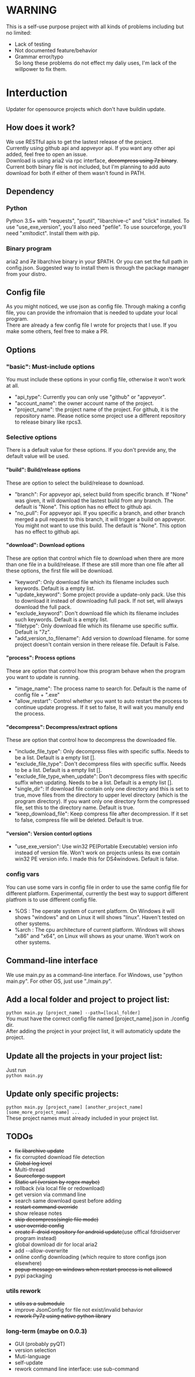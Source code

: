 # WARNING
This is a self-use purpose project with all kinds of problems including but no limited:
* Lack of testing
* Not documented feature/behavior
* Grammar error/typo  
So long these problems do not effect my daliy uses, I'm lack of the willpower to fix them.
# Interduction
Updater for opensource projects which don't have buildin update.
## How does it work?
We use RESTful apis to get the lastest release of the project.  
Currently using github api and appveyor api. If you want any other api added, feel free to open an issue.  
Download is using aria2 via rpc interface, ~~decompress using 7z binary~~. Current both binary file is not included, but I'm planning to add auto download for both if either of them wasn't found in PATH.
## Dependency
### Python
Python 3.5+ with "requests", "psutil", "libarchive-c" and "click" installed. To use "use_exe_version", you'll also need "pefile". To use sourceforge, you'll need "xmltodict". Install them with pip. 
### Binary program
aria2 and ~~7z~~ libarchive binary  in your $PATH. Or you can set the full path in config.json. Suggested way to install them is through the package manager from your distro. 
## Config file
As you might noticed, we use json as config file. Through making a config file, you can provide the infromaion that is needed to update your local program.  
There are already a few config file I wrote for projects that I use. If you make some others, feel free to make a PR.
## Options
### "basic": Must-include options 
You must include these options in your config file, otherwise it won't work at all.  
* "api_type": Currently you can only use "github" or "appveyor".
* "account_name": the owner account name of the project.  
* "project_name": the project name of the project. For github, it is the repository name. Please notice some project use a different repository to release binary like rpcs3.
### Selective options
There is a default value for these options. If you don't previde any, the default value will be used.  
#### "build": Build/release options
These are option to select the build/release to download. 
* "branch": For appveyor api, select build from specific branch. If "None" was given, it will download the lastest build from any branch. The default is "None". This option has no effect to github api.
* "no_pull": For appveyor api. If you specific a branch, and other branch merged a pull request to this branch, it will trigger a build on appveyor. You might not want to use this build. The default is "None". This option has no effect to github api.
#### "download": Download options
These are option that control which file to download when there are more than one file in a build/release. If these are still more than one file after all these options, the first file will be download.
* "keyword": Only download file which its filename includes such keywords. Default is a empty list.
* "update_keyword": Some project provide a update-only pack. Use this to download it instead of downloading full pack. If not set, will always download the full pack. 
* "exclude_keyword": Don't download file which its filename includes such keywords. Default is a empty list.
* "filetype": Only download file which its filename use specific suffix. Default is "7z".
* "add_version_to_filename": Add version to download filename. for some project doesn't contain version in there release file. Default is False.    
#### "process": Process options
These are option that control how this program behave when the program you want to update is running.
* "image_name": The process name to search for. Default is the name of config file + ".exe"
* "allow_restart": Control whether you want to auto restart the process to continue update progress. If it set to false, It will wait you manully end the process.
#### "decompress": Decompress/extract options
These are option that control how to decompress the downloaded file.
* "include_file_type": Only decompress files with specific suffix. Needs to be a list. Default is a empty list [].
* "exclude_file_type": Don't decompress files with specific suffix. Needs to be a list. Default is a empty list [].
* "exclude_file_type_when_update": Don't decompress files with specific suffix when updating. Needs to be a list. Default is a empty list [].
* "single_dir": If download file contain only one directory and this is set to true, move files from the directory to upper level directory (which is the program directory). If you want only one directory form the compressed file, set this to the directory name. Default is true.
* "keep_download_file": Keep compress file after decompression. If it set to false, compress file will be deleted. Default is true.
#### "version": Version contorl options
* "use_exe_version": Use win32 PE(Portable Executable) version info instead of version file. Won't work on projects unless its exe contain win32 PE version info. I made this for DS4windows. Default is false.
### config vars
You can use some vars in config file in order to use the same config file for different platform. Experimental, currently the best way to support different platfrom is to use different config file.
* %OS : The operate system of current platform. On Windows it will shows "windows" and on Linux it will shows "linux". Haven't tested on other systems.  
* %arch : The cpu architecture of current platform. Windows will shows "x86" and "x64", on Linux will shows as your uname. Won't work on other systems.
## Command-line interface
We use main.py as a command-line interface. For Windows, use "python main.py". For other OS, just use "./main.py".
## Add a local folder and project to project list:
`python main.py [project_name] --path=[local_folder]`  
You must have the correct config file named [project_name].json in ./config dir.  
After adding the project in your project list, it will automaticly update the project.
## Update all the projects in your project list:
Just run  
`python main.py`
## Update only specific projects:
`python main.py [project_name] [another_project_name] [some_more_project_name] ...`  
These project names must already included in your project list.
## TODOs
* ~~fix libarchive update~~
* fix corrupted download file detection
* ~~Global log level~~
* Multi-thread
* ~~Sourceforge support~~
* ~~Static url (version by regex maybe)~~
* rollback (via local file or redownload)
* get version via command line
* search same download quest before adding
* ~~restart command override~~
* show release notes
* ~~skip decompress(single file mode)~~
* ~~user override config~~
* ~~create F-droid repository for android update~~(use offical fdroidserver program instead)
* global download dir for local aria2
* add --allow-overwrite
* online config downloading (which require to store configs json elsewhere)
* ~~popup message on windows when restart process is not allowed~~
* pypi packaging
### utils rework
* ~~utils as a submodule~~
* improve JsonConfig for file not exist/invalid behavior
* ~~rework Py7z using native python library~~
### long-term (maybe on 0.0.3)
* GUI (probably pyQT)
* version selection
* Muti-language
* self-update
* rework command line interface: use sub-command




